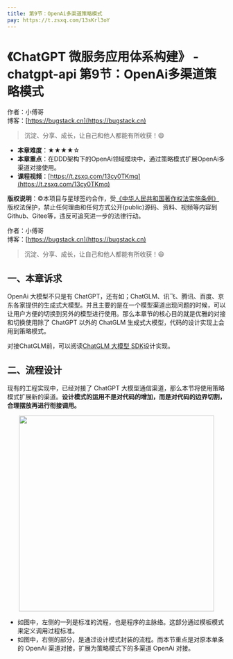 ```yaml
---
title: 第9节：OpenAi多渠道策略模式
pay: https://t.zsxq.com/13sKrl3oY
---
```


# 《ChatGPT 微服务应用体系构建》 - chatgpt-api 第9节：OpenAi多渠道策略模式

作者：小傅哥
<br/>博客：[https://bugstack.cn](https://bugstack.cn)

>沉淀、分享、成长，让自己和他人都能有所收获！😄

- **本章难度**：★★★★☆
- **本章重点**：在DDD架构下的OpenAi领域模块中，通过策略模式扩展OpenAi多渠道对接使用。
- **课程视频**：[https://t.zsxq.com/13cy0TKmq](https://t.zsxq.com/13cy0TKmq)

**版权说明**：©本项目与星球签约合作，受[《中华人民共和国著作权法实施条例》](http://www.gov.cn/zhengce/2020-12/26/content_5573623.htm) 版权法保护，禁止任何理由和任何方式公开(public)源码、资料、视频等内容到Github、Gitee等，违反可追究进一步的法律行动。

作者：小傅哥
<br/>博客：[https://bugstack.cn](https://bugstack.cn)

>沉淀、分享、成长，让自己和他人都能有所收获！😄

## 一、本章诉求

OpenAi 大模型不只是有 ChatGPT，还有如；ChatGLM、讯飞、腾讯、百度、京东各家提供的生成式大模型。并且主要的是在一个模型渠道出现问题的时候，可以让用户方便的切换到另外的模型进行使用。那么本章节的核心目的就是优雅的对接和切换使用除了 ChatGPT 以外的 ChatGLM 生成式大模型，代码的设计实现上会用到策略模式。

对接ChatGLM前，可以阅读[ChatGLM 大模型 SDK](https://bugstack.cn/md/project/chatgpt/sdk/chatglm-sdk-java.html)设计实现。

## 二、流程设计

现有的工程实现中，已经对接了 ChatGPT 大模型通信渠道，那么本节将使用策略模式扩展新的渠道。**设计模式的运用不是对代码的增加，而是对代码的边界切割，合理摆放再进行衔接调用。**

<div align="center">
    <img src="https://bugstack.cn/images/article/project/chatgpt/chatgpt-api-09-01.png?raw=true" width="450px">
</div>

- 如图中，左侧的一列是标准的流程，也是程序的主脉络。这部分通过模板模式来定义调用过程标准。
- 如图中，右侧的部分，是通过设计模式封装的流程。而本节重点是对原本单条的 OpenAi 渠道对接，扩展为策略模式下的多渠道 OpenAi 对接。

